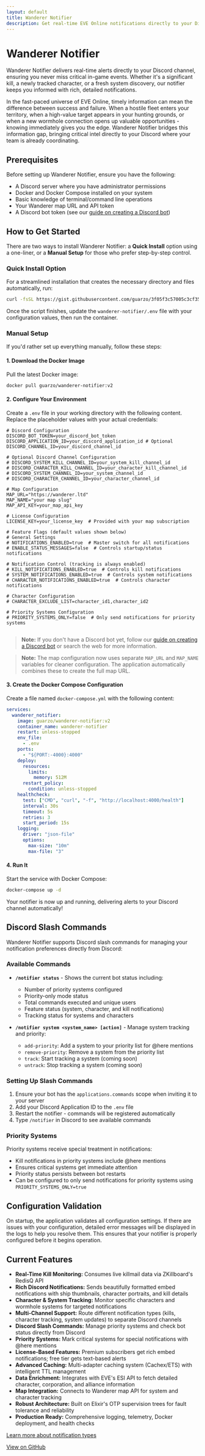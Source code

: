 ```yaml
---
layout: default
title: Wanderer Notifier
description: Get real-time EVE Online notifications directly to your Discord channel
---
```


# Wanderer Notifier

Wanderer Notifier delivers real-time alerts directly to your Discord channel, ensuring you never miss critical in-game events. Whether it's a significant kill, a newly tracked character, or a fresh system discovery, our notifier keeps you informed with rich, detailed notifications.

In the fast-paced universe of EVE Online, timely information can mean the difference between success and failure. When a hostile fleet enters your territory, when a high-value target appears in your hunting grounds, or when a new wormhole connection opens up valuable opportunities - knowing immediately gives you the edge. Wanderer Notifier bridges this information gap, bringing critical intel directly to your Discord where your team is already coordinating.

## Prerequisites

Before setting up Wanderer Notifier, ensure you have the following:

- A Discord server where you have administrator permissions
- Docker and Docker Compose installed on your system
- Basic knowledge of terminal/command line operations
- Your Wanderer map URL and API token
- A Discord bot token (see our [guide on creating a Discord bot](https://gist.github.com/guarzo/a4d238b932b6a168ad1c5f0375c4a561))

## How to Get Started

There are two ways to install Wanderer Notifier: a **Quick Install** option using a one-liner, or a **Manual Setup** for those who prefer step-by-step control.

### Quick Install Option

For a streamlined installation that creates the necessary directory and files automatically, run:

```bash
curl -fsSL https://gist.githubusercontent.com/guarzo/3f05f3c57005c3cf3585869212caecfe/raw/wanderer-notifier-setup.sh | bash
```

Once the script finishes, update the `wanderer-notifier/.env` file with your configuration values, then run the container.

### Manual Setup

If you'd rather set up everything manually, follow these steps:

#### 1. Download the Docker Image

Pull the latest Docker image:

```bash
docker pull guarzo/wanderer-notifier:v2
```

#### 2. Configure Your Environment

Create a `.env` file in your working directory with the following content. Replace the placeholder values with your actual credentials:

```dotenv
# Discord Configuration
DISCORD_BOT_TOKEN=your_discord_bot_token
DISCORD_APPLICATION_ID=your_discord_application_id # Optional
DISCORD_CHANNEL_ID=your_discord_channel_id

# Optional Discord Channel Configuration
# DISCORD_SYSTEM_KILL_CHANNEL_ID=your_system_kill_channel_id
# DISCORD_CHARACTER_KILL_CHANNEL_ID=your_character_kill_channel_id
# DISCORD_SYSTEM_CHANNEL_ID=your_system_channel_id
# DISCORD_CHARACTER_CHANNEL_ID=your_character_channel_id

# Map Configuration
MAP_URL="https://wanderer.ltd"
MAP_NAME="your map slug"
MAP_API_KEY=your_map_api_key

# License Configuration
LICENSE_KEY=your_license_key  # Provided with your map subscription

# Feature Flags (default values shown below)
# General Settings
# NOTIFICATIONS_ENABLED=true  # Master switch for all notifications
# ENABLE_STATUS_MESSAGES=false  # Controls startup/status notifications

# Notification Control (tracking is always enabled)
# KILL_NOTIFICATIONS_ENABLED=true  # Controls kill notifications
# SYSTEM_NOTIFICATIONS_ENABLED=true  # Controls system notifications
# CHARACTER_NOTIFICATIONS_ENABLED=true  # Controls character notifications

# Character Configuration
# CHARACTER_EXCLUDE_LIST=character_id1,character_id2

# Priority Systems Configuration
# PRIORITY_SYSTEMS_ONLY=false  # Only send notifications for priority systems


```

> **Note:** If you don't have a Discord bot yet, follow our [guide on creating a Discord bot](https://gist.github.com/guarzo/a4d238b932b6a168ad1c5f0375c4a561) or search the web for more information.

> **Note:** The map configuration now uses separate `MAP_URL` and `MAP_NAME` variables for cleaner configuration. The application automatically combines these to create the full map URL.

#### 3. Create the Docker Compose Configuration

Create a file named `docker-compose.yml` with the following content:

```yaml
services:
  wanderer_notifier:
    image: guarzo/wanderer-notifier:v2
    container_name: wanderer-notifier
    restart: unless-stopped
    env_file:
      - .env
    ports:
      - "${PORT:-4000}:4000"
    deploy:
      resources:
        limits:
          memory: 512M
      restart_policy:
        condition: unless-stopped
    healthcheck:
      test: ["CMD", "curl", "-f", "http://localhost:4000/health"]
      interval: 30s
      timeout: 5s
      retries: 3
      start_period: 15s
    logging:
      driver: "json-file"
      options:
        max-size: "10m"
        max-file: "3"
```

#### 4. Run It

Start the service with Docker Compose:

```bash
docker-compose up -d
```

Your notifier is now up and running, delivering alerts to your Discord channel automatically!

## Discord Slash Commands

Wanderer Notifier supports Discord slash commands for managing your notification preferences directly from Discord:

### Available Commands

- **`/notifier status`** - Shows the current bot status including:
  - Number of priority systems configured
  - Priority-only mode status
  - Total commands executed and unique users
  - Feature status (system, character, and kill notifications)
  - Tracking status for systems and characters

- **`/notifier system <system_name> [action]`** - Manage system tracking and priority:
  - `add-priority`: Add a system to your priority list for @here mentions
  - `remove-priority`: Remove a system from the priority list
  - `track`: Start tracking a system (coming soon)
  - `untrack`: Stop tracking a system (coming soon)

### Setting Up Slash Commands

1. Ensure your bot has the `applications.commands` scope when inviting it to your server
2. Add your Discord Application ID to the `.env` file
3. Restart the notifier - commands will be registered automatically
4. Type `/notifier` in Discord to see available commands

### Priority Systems

Priority systems receive special treatment in notifications:
- Kill notifications in priority systems include @here mentions
- Ensures critical systems get immediate attention
- Priority status persists between bot restarts
- Can be configured to only send notifications for priority systems using `PRIORITY_SYSTEMS_ONLY=true`

## Configuration Validation

On startup, the application validates all configuration settings. If there are issues with your configuration, detailed error messages will be displayed in the logs to help you resolve them. This ensures that your notifier is properly configured before it begins operation.

## Current Features

- **Real-Time Kill Monitoring:** Consumes live killmail data via ZKillboard's RedisQ API
- **Rich Discord Notifications:** Sends beautifully formatted embed notifications with ship thumbnails, character portraits, and kill details
- **Character & System Tracking:** Monitor specific characters and wormhole systems for targeted notifications
- **Multi-Channel Support:** Route different notification types (kills, character tracking, system updates) to separate Discord channels
- **Discord Slash Commands:** Manage priority systems and check bot status directly from Discord
- **Priority Systems:** Mark critical systems for special notifications with @here mentions
- **License-Based Features:** Premium subscribers get rich embed notifications; free tier gets text-based alerts
- **Advanced Caching:** Multi-adapter caching system (Cachex/ETS) with intelligent TTL management
- **Data Enrichment:** Integrates with EVE's ESI API to fetch detailed character, corporation, and alliance information
- **Map Integration:** Connects to Wanderer map API for system and character tracking
- **Robust Architecture:** Built on Elixir's OTP supervision trees for fault tolerance and reliability
- **Production Ready:** Comprehensive logging, telemetry, Docker deployment, and health checks

[Learn more about notification types](./notifications.html)

[View on GitHub](https://github.com/guarzo/wanderer-notifier)
